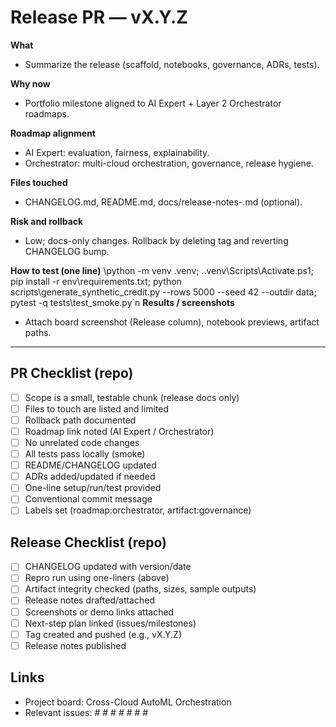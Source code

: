 # Release PR — vX.Y.Z

**What**
- Summarize the release (scaffold, notebooks, governance, ADRs, tests).

**Why now**
- Portfolio milestone aligned to AI Expert + Layer 2 Orchestrator roadmaps.

**Roadmap alignment**
- AI Expert: evaluation, fairness, explainability.
- Orchestrator: multi-cloud orchestration, governance, release hygiene.

**Files touched**
- CHANGELOG.md, README.md, docs/release-notes-<tag>.md (optional).

**Risk and rollback**
- Low; docs-only changes. Rollback by deleting tag and reverting CHANGELOG bump.

**How to test (one line)**
\python -m venv .venv; .\.venv\Scripts\Activate.ps1; pip install -r env\requirements.txt; python scripts\generate_synthetic_credit.py --rows 5000 --seed 42 --outdir data; pytest -q tests\test_smoke.py\`n
**Results / screenshots**
- Attach board screenshot (Release column), notebook previews, artifact paths.

---

## PR Checklist (repo)
- [ ] Scope is a small, testable chunk (release docs only)
- [ ] Files to touch are listed and limited
- [ ] Rollback path documented
- [ ] Roadmap link noted (AI Expert / Orchestrator)
- [ ] No unrelated code changes
- [ ] All tests pass locally (smoke)
- [ ] README/CHANGELOG updated
- [ ] ADRs added/updated if needed
- [ ] One-line setup/run/test provided
- [ ] Conventional commit message
- [ ] Labels set (roadmap:orchestrator, artifact:governance)

## Release Checklist (repo)
- [ ] CHANGELOG updated with version/date
- [ ] Repro run using one-liners (above)
- [ ] Artifact integrity checked (paths, sizes, sample outputs)
- [ ] Release notes drafted/attached
- [ ] Screenshots or demo links attached
- [ ] Next-step plan linked (issues/milestones)
- [ ] Tag created and pushed (e.g., vX.Y.Z)
- [ ] Release notes published

## Links
- Project board: Cross-Cloud AutoML Orchestration
- Relevant issues: #<init> #<aws> #<gcp> #<compare> #<rai> #<gov> #<release>

